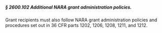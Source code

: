 ##### § 2600.102 Additional NARA grant administration policies. #####

Grant recipients must also follow NARA grant administration policies and procedures set out in 36 CFR parts 1202, 1206, 1208, 1211, and 1212.